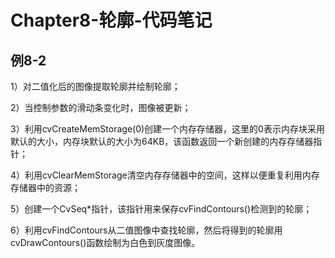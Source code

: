 # Chapter8-轮廓-代码笔记

## 例8-2

1）对二值化后的图像提取轮廓并绘制轮廓；

2）当控制参数的滑动条变化时，图像被更新；

3）利用cvCreateMemStorage(0)创建一个内存存储器，这里的0表示内存块采用默认的大小，内存块默认的大小为64KB，该函数返回一个新创建的内存存储器指针；

4）利用cvClearMemStorage清空内存存储器中的空间，这样以便重复利用内存存储器中的资源；

5）创建一个CvSeq*指针，该指针用来保存cvFindContours()检测到的轮廓；

6）利用cvFindContours从二值图像中查找轮廓，然后将得到的轮廓用cvDrawContours()函数绘制为白色到灰度图像。







